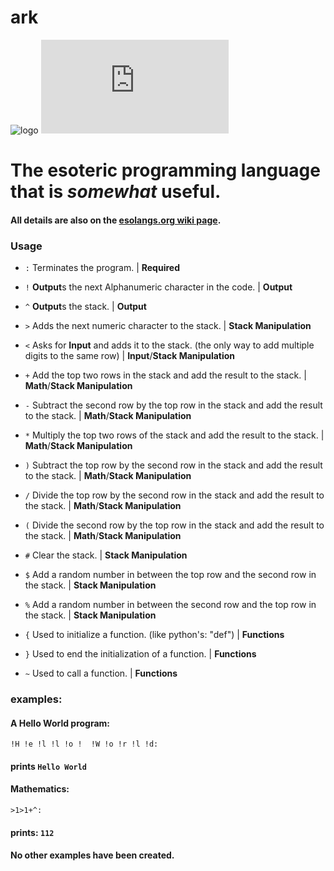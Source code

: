 # ark
![logo](https://esolangs.org/w/images/c/c9/Ark_logo.png)
[![Download ark](https://sourceforge.net/sflogo.php?type=16&group_id=3394501)](https://sourceforge.net/p/ark-pl/)
# The esoteric programming language that is *somewhat* useful.
#### All details are also on the [esolangs.org wiki page](https://esolangs.org/wiki/ark).
### Usage

 - `:`  Terminates the program. | **Required**

- `!`  **Output**s the next Alphanumeric character in the code. | **Output**

- `^`  **Output**s the stack. | **Output**

- `>`  Adds the next numeric character to the stack. | **Stack Manipulation**

- `<`  Asks for **Input** and adds it to the stack. (the only way to add multiple digits to the same row) | **Input**/**Stack Manipulation**

- `+`  Add the top two rows in the stack and add the result to the stack. | **Math**/**Stack Manipulation**

- `-`  Subtract the second row by the top row in the stack and add the result to the stack. | **Math**/**Stack Manipulation**

- `*`  Multiply the top two rows of the stack and add the result to the stack. | **Math**/**Stack Manipulation**

- `)`  Subtract the top row by the second row in the stack and add the result to the stack. | **Math**/**Stack Manipulation**

- `/`  Divide the top row by the second row in the stack and add the result to the stack. | **Math**/**Stack Manipulation**

- `(`  Divide the second row by the top row in the stack and add the result to the stack. | **Math**/**Stack Manipulation**

- `#`  Clear the stack. | **Stack Manipulation**

- `$`  Add a random number in between the top row and the second row in the stack. | **Stack Manipulation**

- `%`  Add a random number in between the second row and the top row in the stack. | **Stack Manipulation**
- `{` Used to initialize a function. (like python's: "def") | **Functions**
- `}` Used to end the initialization of a function. | **Functions**
- `~` Used to call a function. | **Functions**
### examples:
#### A Hello World program:
`!H !e !l !l !o !  !W !o !r !l !d:`
#### prints `Hello World`
#### Mathematics:
`>1>1+^:`
#### prints: `112`

#### No other examples have been created.
